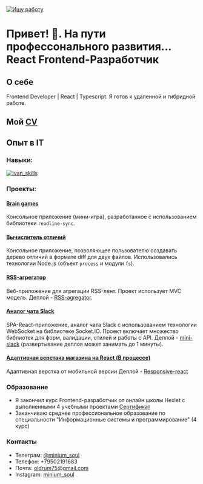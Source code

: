 [![Ищу работу](https://img.shields.io/badge/Ищу_работу-зеленый)]()

# Привет! 👋. На пути профессонального развития... React Frontend-Разработчик

## О себе

Frontend Developer | React | Typescript. Я готов к удаленной и гибридной работе.

## Мой [CV](https://drive.google.com/file/d/1ogqb6tE_oduCBmTMDNaq1tj-c3vQwzQD/view?usp=sharing)

## Опыт в IT

### Навыки:

<a href='https://svgshare.com/s/zqd' ><img src='https://svgshare.com/i/zqd.svg' title='ivan_skills' /></a>

### Проекты:

#### [Brain games](https://github.com/phenixBolseChemTree/frontend-project-lvl1)
Консольное приложение (мини-игра), разработанное с использованием библиотеки `readline-sync`.

#### [Вычислитель отличий](https://github.com/phenixBolseChemTree/frontend-project-lvl2)
Консольное приложение, позволяющее пользователю создавать дерево отличий в формате diff для двух файлов. Использовались технологии Node.js (объект `process` и модули `fs`).

#### [RSS-агрегатор](https://github.com/phenixBolseChemTree/frontend-project-11)
Веб-приложение для агрегации RSS-лент. Проект использует MVC модель. Деплой - [RSS-agregator](https://frontend-project-11-whm4.vercel.app/).

#### [Аналог чата Slack](https://github.com/phenixBolseChemTree/frontend-project-12)
SPA-React-приложение, аналог чата Slack с использованием технологии WebSocket на библиотеке Socket.IO. Проект включает множество библиотек для форм, валидации, стилей и работы с API. Деплой - [mini-slack](https://hexlet-chat-2-mtxj.onrender.com) (развертывание деплоя может занимать до 1 минуты).

#### [Адаптивная верстака магазина на React (В процессе)](https://github.com/phenixBolseChemTree/reactLayout) 
Адаптивная верстка от мобильной версии
Деплой - [Responsive-react](https://reactlayout.onrender.com/)


### Образование

- Я закончил курс Frontend-разработчик от онлайн школы Hexlet с выполненными 4 учебными проектами [Сертификат](https://drive.google.com/file/d/18oIiMGHZEHFx8bLXKjrh44-Xkc-LHTLC/view?usp=sharing)
- Заканчиваю среднее профессиональное образование по специальности "Информационные системы и программирование" (4 курс)

### Контакты

- Телеграм: [@minium_soul](https://t.me/minium_soul)
- Телефон: +79502191683
- Почта: oldrum75@gmail.com
- Instagram: [minium_soul](https://www.instagram.com/minium_soul)
